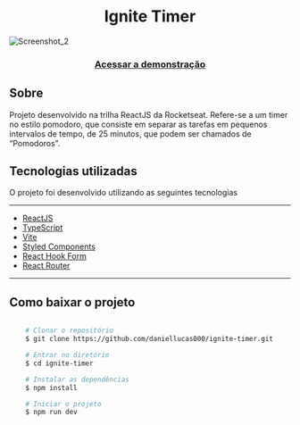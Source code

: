 <h1 align="center">Ignite Timer</h1>

![Screenshot_2](https://user-images.githubusercontent.com/89029213/232259084-82035e25-48c3-4faf-be52-304b9a78d678.png)

<h3 align="center">
    <a href="https://ignite-timer-gules-xi.vercel.app/">Acessar a demonstração</a>
<h3 >

<h2>Sobre</h2>
<p align="left">Projeto desenvolvido na trilha ReactJS da Rocketseat. Refere-se a um timer no estilo pomodoro, que consiste em separar as tarefas em pequenos intervalos de tempo, de 25 minutos, que podem ser chamados de “Pomodoros”.</p>

<h2>Tecnologias utilizadas</h2>

<p>O projeto foi desenvolvido utilizando as seguintes tecnologias<p/>

---

- [ReactJS](https://reactjs.org)
- [TypeScript](https://www.typescriptlang.org/)
- [Vite](https://vitejs.dev/)
- [Styled Components](https://styled-components.com/docs)
- [React Hook Form](https://react-hook-form.com/)
- [React Router](https://reactrouter.com/en/v6.3.0/getting-started/overview)

---

<h2>Como baixar o projeto</h2>

```bash

    # Clonar o repositório
    $ git clone https://github.com/daniellucas000/ignite-timer.git

    # Entrar no diretório
    $ cd ignite-timer

    # Instalar as dependências
    $ npm install

    # Iniciar o projeto
    $ npm run dev
```
